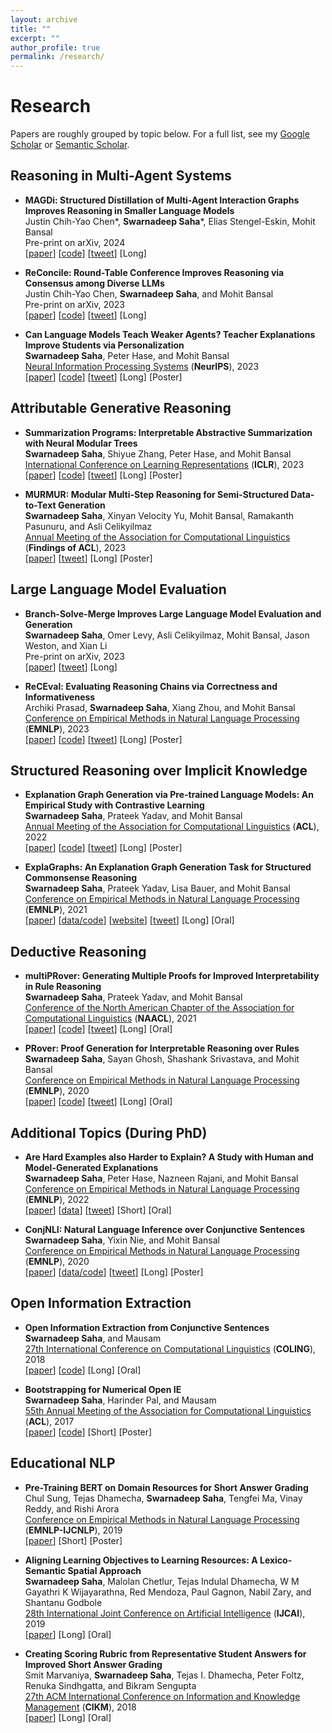 ```yaml
---
layout: archive
title: ""
excerpt: ""
author_profile: true
permalink: /research/
---
```


# Research

Papers are roughly grouped by topic below. For a full list, see my [Google Scholar](https://scholar.google.com/citations?user=sY5SyBgAAAAJ&hl=en) or [Semantic Scholar](https://www.semanticscholar.org/author/Swarnadeep-Saha/35106509?sort=influence&page=2).


## Reasoning in Multi-Agent Systems

* **MAGDi: Structured Distillation of Multi-Agent Interaction Graphs Improves Reasoning in Smaller Language Models**  
Justin Chih-Yao Chen\*, **Swarnadeep Saha**\*, Elias Stengel-Eskin, Mohit Bansal  
Pre-print on arXiv, 2024  
[[paper](https://arxiv.org/abs/2402.01620)] [[code](https://github.com/dinobby/MAGDi)] [[tweet](https://twitter.com/swarnaNLP/status/1754556833258471613)] [Long]  

* **ReConcile: Round-Table Conference Improves Reasoning via Consensus among Diverse LLMs**  
Justin Chih-Yao Chen, **Swarnadeep Saha**, and Mohit Bansal   
Pre-print on arXiv, 2023      
[[paper](https://arxiv.org/abs/2309.13007)] [[code](https://github.com/dinobby/ReConcile)] [[tweet](https://twitter.com/swarnaNLP/status/1706363215410549215)] [Long]

* **Can Language Models Teach Weaker Agents? Teacher Explanations Improve Students via Personalization**  
**Swarnadeep Saha**, Peter Hase, and Mohit Bansal   
[Neural Information Processing Systems](https://nips.cc/) (**NeurIPS**), 2023      
[[paper](https://arxiv.org/abs/2306.09299)] [[code](https://github.com/swarnaHub/ExplanationIntervention)] [[tweet](https://twitter.com/swarnaNLP/status/1669769826963955714)] [Long] [Poster] 

## Attributable Generative Reasoning

* **Summarization Programs: Interpretable Abstractive Summarization with Neural Modular Trees**  
**Swarnadeep Saha**, Shiyue Zhang, Peter Hase, and Mohit Bansal   
[International Conference on Learning Representations](https://iclr.cc/) (**ICLR**), 2023     
[[paper](https://arxiv.org/abs/2209.10492)] [[code](https://github.com/swarnaHub/SummarizationPrograms)] [[tweet](https://twitter.com/swarnaNLP/status/1572985972006219776)] [Long] [Poster]

* **MURMUR: Modular Multi-Step Reasoning for Semi-Structured Data-to-Text Generation**  
**Swarnadeep Saha**, Xinyan Velocity Yu, Mohit Bansal, Ramakanth Pasunuru, and Asli Celikyilmaz  
[Annual Meeting of the Association for Computational Linguistics](https://www.2023.aclweb.org/) (**Findings of ACL**), 2023    
[[paper](https://arxiv.org/abs/2212.08607)] [[tweet](https://twitter.com/swarnaNLP/status/1604856665630642176)] [Long] [Poster] 

## Large Language Model Evaluation

* **Branch-Solve-Merge Improves Large Language Model Evaluation and Generation**  
**Swarnadeep Saha**, Omer Levy, Asli Celikyilmaz, Mohit Bansal, Jason Weston, and Xian Li  
Pre-print on arXiv, 2023  
[[paper](https://arxiv.org/abs/2310.15123)] [[tweet](https://twitter.com/jaseweston/status/1716635331393380619)] [Long] 

* **ReCEval: Evaluating Reasoning Chains via Correctness and Informativeness**  
Archiki Prasad, **Swarnadeep Saha**, Xiang Zhou, and Mohit Bansal  
[Conference on Empirical Methods in Natural Language Processing](https://2023.emnlp.org/) (**EMNLP**), 2023      
[[paper](https://arxiv.org/abs/2304.10703)] [[code](https://github.com/archiki/ReCEval)] [[tweet](https://twitter.com/ArchikiPrasad/status/1650566243118874624)] [Long] [Poster]

## Structured Reasoning over Implicit Knowledge

* **Explanation Graph Generation via Pre-trained Language Models: An Empirical Study with Contrastive Learning**   
**Swarnadeep Saha**, Prateek Yadav, and Mohit Bansal  
[Annual Meeting of the Association for Computational Linguistics](https://www.2022.aclweb.org/) (**ACL**), 2022     
[[paper](https://arxiv.org/abs/2204.04813)] [[code](https://github.com/swarnaHub/ExplagraphGen)] [[tweet](https://twitter.com/swarnaNLP/status/1528788008639467520)] [Long] [Poster] 

* **ExplaGraphs: An Explanation Graph Generation Task for Structured Commonsense Reasoning**  
**Swarnadeep Saha**, Prateek Yadav, Lisa Bauer, and Mohit Bansal  
[Conference on Empirical Methods in Natural Language Processing](https://2021.emnlp.org/) (**EMNLP**), 2021     
[[paper](https://arxiv.org/abs/2104.07644)] [[data/code](https://github.com/swarnaHub/ExplaGraphs)] [[website](https://explagraphs.github.io/)] [[tweet](https://twitter.com/swarnaNLP/status/1383090332401799171)] [Long] [Oral] 

## Deductive Reasoning

* **multiPRover: Generating Multiple Proofs for Improved Interpretability in Rule Reasoning**  
**Swarnadeep Saha**, Prateek Yadav, and Mohit Bansal  
[Conference of the North American Chapter of the Association for Computational Linguistics](https://2021.naacl.org/) (**NAACL**), 2021     
[[paper](https://arxiv.org/abs/2106.01354)] [[code](https://github.com/swarnaHub/multiPRover)] [[tweet](https://twitter.com/swarnaNLP/status/1400864196305297408)] [Long] [Oral]  

* **PRover: Proof Generation for Interpretable Reasoning over Rules**  
**Swarnadeep Saha**, Sayan Ghosh, Shashank Srivastava, and Mohit Bansal    
[Conference on Empirical Methods in Natural Language Processing](https://2020.emnlp.org/) (**EMNLP**), 2020  
[[paper](https://arxiv.org/abs/2010.02830)] [[code](https://github.com/swarnaHub/PRover)] [[tweet](https://twitter.com/swarnaNLP/status/1313901040413085700)] [Long] [Oral]  

## Additional Topics (During PhD)

* **Are Hard Examples also Harder to Explain? A Study with Human and Model-Generated Explanations**  
**Swarnadeep Saha**, Peter Hase, Nazneen Rajani, and Mohit Bansal   
[Conference on Empirical Methods in Natural Language Processing](https://2022.emnlp.org/) (**EMNLP**), 2022      
[[paper](https://arxiv.org/abs/2211.07517)] [[data](https://github.com/swarnaHub/ExplanationHardness)] [[tweet](https://twitter.com/swarnaNLP/status/1592584427477295104)] [Short] [Oral]

* **ConjNLI: Natural Language Inference over Conjunctive Sentences**  
**Swarnadeep Saha**, Yixin Nie, and Mohit Bansal  
[Conference on Empirical Methods in Natural Language Processing](https://2020.emnlp.org/) (**EMNLP**), 2020  
[[paper](https://arxiv.org/abs/2010.10418)] [[data/code](https://github.com/swarnaHub/ConjNLI)] [[tweet](https://twitter.com/swarnaNLP/status/1319670455461175296)] [Long] [Poster] 

## Open Information Extraction

* **Open Information Extraction from Conjunctive Sentences**    
**Swarnadeep Saha**, and Mausam  
[27th International Conference on Computational Linguistics](https://coling2018.org/) (**COLING**), 2018  
[[paper](https://swarnahub.github.io/papers/COLING18.pdf)] [[code](https://github.com/dair-iitd/OpenIE-standalone)] [Long] [Oral] 

* **Bootstrapping for Numerical Open IE**  
**Swarnadeep Saha**, Harinder Pal, and Mausam  
[55th Annual Meeting of the Association for Computational Linguistics](http://acl2017.org/) (**ACL**), 2017  
[[paper](https://swarnahub.github.io/papers/ACL17.pdf)] [[code](https://github.com/dair-iitd/OpenIE-standalone)] [Short] [Poster]

## Educational NLP

* **Pre-Training BERT on Domain Resources for Short Answer Grading**  
Chul Sung, Tejas Dhamecha, **Swarnadeep Saha**, Tengfei Ma, Vinay Reddy, and Rishi Arora  
[Conference on Empirical Methods in Natural Language Processing](http://emnlp-ijcnlp2019.org/) (**EMNLP-IJCNLP**), 2019  
[[paper](https://swarnahub.github.io/papers/EMNLP19.pdf)] [Short] [Poster]

* **Aligning Learning Objectives to Learning Resources: A Lexico-Semantic Spatial Approach**  
**Swarnadeep Saha**, Malolan Chetlur, Tejas Indulal Dhamecha, W M Gayathri K Wijayarathna, Red Mendoza, Paul Gagnon, Nabil Zary, and Shantanu Godbole  
[28th International Joint Conference on Artificial Intelligence](https://www.ijcai19.org/) (**IJCAI**), 2019  
[[paper](https://swarnahub.github.io/papers/IJCAI19.pdf)] [Long] [Oral] 

* **Creating Scoring Rubric from Representative Student Answers for Improved Short Answer Grading**  
Smit Marvaniya, **Swarnadeep Saha**, Tejas I. Dhamecha, Peter Foltz, Renuka Sindhgatta, and Bikram Sengupta  
[27th ACM International Conference on Information and Knowledge Management](https://www.cikm2018.units.it/) (**CIKM**), 2018  
[[paper](https://swarnahub.github.io/papers/CIKM18.pdf)] [Long] [Oral] 





